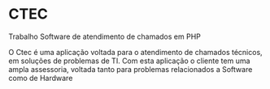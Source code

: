 # CTEC
Trabalho Software de atendimento de chamados em PHP

O Ctec é uma aplicação voltada para o atendimento de chamados técnicos, em soluções de problemas de TI.
Com esta aplicação o cliente tem uma ampla assessoria, voltada tanto para problemas relacionados a Software como de Hardware
